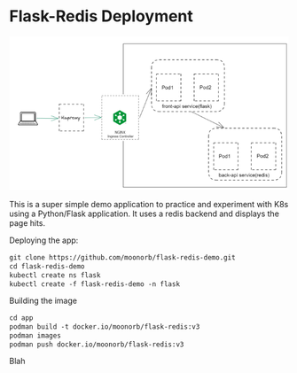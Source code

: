 # Flask-Redis Deployment

![Alt text](https://github.com/moonorb/flask-redis-demo/blob/main/images/flask-redis.PNG)

This is a super simple demo application to practice and experiment with K8s using a Python/Flask application.
It uses a redis backend and displays the page hits.

Deploying the app: 
```
git clone https://github.com/moonorb/flask-redis-demo.git
cd flask-redis-demo
kubectl create ns flask
kubectl create -f flask-redis-demo -n flask
```


Building the image
```
cd app
podman build -t docker.io/moonorb/flask-redis:v3
podman images
podman push docker.io/moonorb/flask-redis:v3
```
Blah





